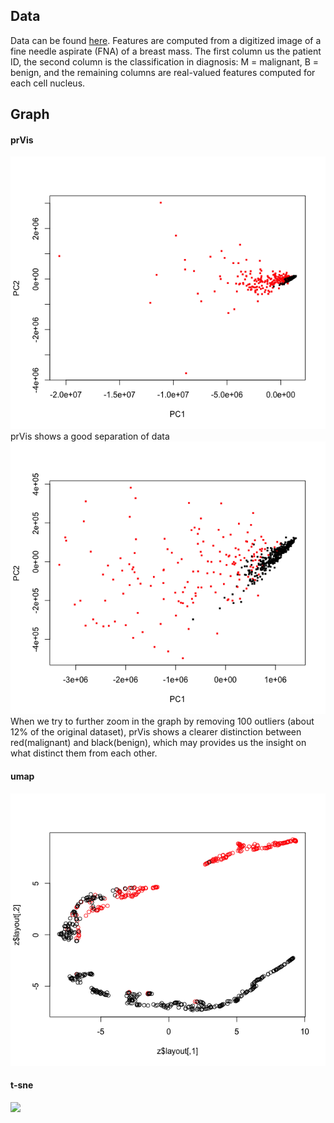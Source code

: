 ## Data
Data can be found [here](https://www.kaggle.com/uciml/breast-cancer-wisconsin-data). Features are computed from a digitized image of a fine needle aspirate (FNA) of a breast mass. The first column us the patient ID, the second column is the classification in diagnosis: M = malignant, B = benign, and the remaining columns are real-valued features computed for each cell nucleus.

## Graph
#### prVis
![](prVis_bc.png)
prVis shows a good separation of data
![](prVis_zoomin.png)
When we try to further zoom in the graph by removing 100 outliers (about 12% of the original dataset), prVis shows a clearer distinction between red(malignant) and black(benign), which may provides us the insight on what distinct them from each other.
#### umap
![](UMAP_BC.png)

#### t-sne
![](TSNE-bc.png)
